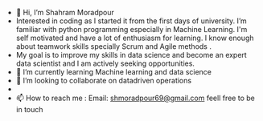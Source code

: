 - 👋 Hi, I’m Shahram Moradpour
- Interested in coding as I started it from the first days of university. I’m familiar with python programming especially in Machine Learning. I'm self motivated and have a lot of enthusiasm for learning. I know enough about teamwork skills specially Scrum and Agile methods .
- My goal is to improve my skills in data science and become an expert data scientist and I am actively seeking opportunities.
- 🌱 I’m currently learning Machine learning and data science
- 💞️ I’m looking to collaborate on datadriven operations
-
- 📫 How to reach me : Email: shmoradpour69@gmail.com feell free to be in touch

<!---
strumer69/strumer69 is a ✨ special ✨ repository because its `README.md` (this file) appears on your GitHub profile.
You can click the Preview link to take a look at your changes.
--->


